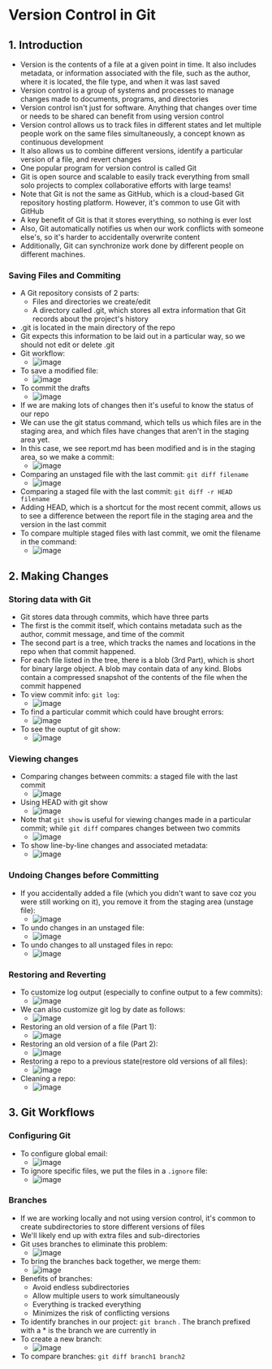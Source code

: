 # Version Control in Git

## 1. Introduction
* Version is the contents of a file at a given point in time. It also includes metadata, or information associated with the file, such as the author, where it is located, the file type, and when it was last saved
* Version control is a group of systems and processes to manage changes made to documents, programs, and directories
* Version control isn't just for software. Anything that changes over time or needs to be shared can benefit from using version control
* Version control allows us to track files in different states and let multiple people work on the same files simultaneously, a concept known as continuous development
* It also allows us to combine different versions, identify a particular version of a file, and revert changes
* One popular program for version control is called Git
* Git is open source and scalable to easily track everything from small solo projects to complex collaborative efforts with large teams!
* Note that Git is not the same as GitHub, which is a cloud-based Git repository hosting platform. However, it's common to use Git with GitHub
* A key benefit of Git is that it stores everything, so nothing is ever lost
* Also, Git automatically notifies us when our work conflicts with someone else's, so it's harder to accidentally overwrite content
* Additionally, Git can synchronize work done by different people on different machines.

### Saving Files and Commiting
* A Git repository consists of 2 parts:
   * Files and directories we create/edit
   * A directory called .git, which stores all extra information that Git records about the project's history
* .git is located in the main directory of the repo
* Git expects this information to be laid out in a particular way, so we should not edit or delete .git
* Git workflow:
   * ![image](https://github.com/IsaacMwendwa/Data-Engineering-Track-DataCamp/assets/51324520/94b94632-42ec-4729-87b1-beec260c7ea8)
* To save a modified file:
   * ![image](https://github.com/IsaacMwendwa/Data-Engineering-Track-DataCamp/assets/51324520/f4f2392b-2f72-4e17-a501-b64e11390af0)
* To commit the drafts
   * ![image](https://github.com/IsaacMwendwa/Data-Engineering-Track-DataCamp/assets/51324520/09fa1305-8baf-4fe5-aa0b-7143d9ce997e)
* If we are making lots of changes then it's useful to know the status of our repo
* We can use the git status command, which tells us which files are in the staging area, and which files have changes that aren't in the staging area yet.
* In this case, we see report.md has been modified and is in the staging area, so we make a commit:
   * ![image](https://github.com/IsaacMwendwa/Data-Engineering-Track-DataCamp/assets/51324520/22ed3b01-bb24-4c2a-b2f9-5bcea77ed288)
* Comparing an unstaged file with the last commit: `git diff filename`
    * ![image](https://github.com/IsaacMwendwa/Data-Engineering-Track-DataCamp/assets/51324520/e8c76d95-2357-4cf7-a87a-a9e605578dff)
* Comparing a staged file with the last commit: `git diff -r HEAD filename`
* Adding HEAD, which is a shortcut for the most recent commit, allows us to see a difference between the report file in the staging area and the version in the last commit
* To compare multiple staged files with last commit, we omit the filename in the command:
    * ![image](https://github.com/IsaacMwendwa/Data-Engineering-Track-DataCamp/assets/51324520/83d950be-d378-4333-b35c-c6b343d567d1)

## 2. Making Changes
### Storing data with Git
* Git stores data through commits, which have three parts
* The first is the commit itself, which contains metadata such as the author, commit message, and time of the commit
* The second part is a tree, which tracks the names and locations in the repo when that commit happened.
* For each file listed in the tree, there is a blob (3rd Part), which is short for binary large object. A blob may contain data of any kind. Blobs contain a compressed snapshot of the contents of the file when the commit happened
* To view commit info: `git log`: 
  * ![image](https://github.com/IsaacMwendwa/Data-Engineering-Track-DataCamp/assets/51324520/f2220c47-9f3c-424d-b27d-69ec09b884ff)
* To find a particular commit which could have brought errors:
  * ![image](https://github.com/IsaacMwendwa/Data-Engineering-Track-DataCamp/assets/51324520/cb002756-e446-4207-bdb5-86ea2989fa2a)
* To see the ouptut of git show:
  * ![image](https://github.com/IsaacMwendwa/Data-Engineering-Track-DataCamp/assets/51324520/2470612e-2394-4dbd-bcc9-4a2da89c903c)

### Viewing changes
* Comparing changes between commits: a staged file with the last commit
  * ![image](https://github.com/IsaacMwendwa/Data-Engineering-Track-DataCamp/assets/51324520/67668eaf-bf9c-42d6-9b44-3975e2c397cb)
* Using HEAD with git show
  * ![image](https://github.com/IsaacMwendwa/Data-Engineering-Track-DataCamp/assets/51324520/a9185e0e-4559-429b-aa3f-a6559e240df8)
* Note that `git show` is useful for viewing changes made in a particular commit; while `git diff` compares changes between two commits
   * ![image](https://github.com/IsaacMwendwa/Data-Engineering-Track-DataCamp/assets/51324520/0e520166-ca5b-4d49-ad3c-202cd2143eb9)
* To show line-by-line changes and associated metadata:
   * ![image](https://github.com/IsaacMwendwa/Data-Engineering-Track-DataCamp/assets/51324520/17e4a167-2ae7-4d21-ab7f-f968c229ea8b)

### Undoing Changes before Committing
* If you accidentally added a file (which you didn't want to save coz you were still working on it), you remove it from the staging area (unstage file):
  * ![image](https://github.com/IsaacMwendwa/Data-Engineering-Track-DataCamp/assets/51324520/18af7a99-fdd2-4cdb-b520-6b4336539be4)
* To undo changes in an unstaged file:
   * ![image](https://github.com/IsaacMwendwa/Data-Engineering-Track-DataCamp/assets/51324520/3b6bc4fe-e92e-45b5-9cd3-dfab716564d8)
* To undo changes to all unstaged files in repo:
  * ![image](https://github.com/IsaacMwendwa/Data-Engineering-Track-DataCamp/assets/51324520/0f1fe37b-63b3-403e-bfd9-b1432b17c963)

### Restoring and Reverting
* To customize log output (especially to confine output to a few commits):
  * ![image](https://github.com/IsaacMwendwa/Data-Engineering-Track-DataCamp/assets/51324520/aea8fbbf-3123-48a7-8824-c222e5a34dae)
* We can also customize git log by date as follows:
  * ![image](https://github.com/IsaacMwendwa/Data-Engineering-Track-DataCamp/assets/51324520/8cedc2d7-da82-4b39-b839-0f8c3213ca35)
* Restoring an old version of a file (Part 1):
  * ![image](https://github.com/IsaacMwendwa/Data-Engineering-Track-DataCamp/assets/51324520/6e705e07-a8c2-4426-bc33-4533c7377ac3)
* Restoring an old version of a file (Part 2):
  * ![image](https://github.com/IsaacMwendwa/Data-Engineering-Track-DataCamp/assets/51324520/5477424d-c3f6-4681-a9a2-51bf5c13252c)
* Restoring a repo to a previous state(restore old versions of all files):
  * ![image](https://github.com/IsaacMwendwa/Data-Engineering-Track-DataCamp/assets/51324520/441da7cd-891f-4713-88e8-a28095f8282d)
* Cleaning a repo:
  * ![image](https://github.com/IsaacMwendwa/Data-Engineering-Track-DataCamp/assets/51324520/f9d60384-e747-4c37-9d8b-f9298887f4d9)
  
## 3. Git Workflows
### Configuring Git
* To configure global email:
  * ![image](https://github.com/IsaacMwendwa/Data-Engineering-Track-DataCamp/assets/51324520/6f6220ab-86d8-4824-9b7d-b24046876533)
* To ignore specific files, we put the files in a `.ignore` file:
  * ![image](https://github.com/IsaacMwendwa/Data-Engineering-Track-DataCamp/assets/51324520/5e5377c5-9eef-47d9-bacc-2d852200c2f7)

### Branches
* If we are working locally and not using version control, it's common to create subdirectories to store different versions of files
* We'll likely end up with extra files and sub-directories
* Git uses branches to eliminate this problem:
   * ![image](https://github.com/IsaacMwendwa/Data-Engineering-Track-DataCamp/assets/51324520/8a6990c1-c15c-4a8c-a307-56fb5c0bae5b)
* To bring the branches back together, we merge them:
   * ![image](https://github.com/IsaacMwendwa/Data-Engineering-Track-DataCamp/assets/51324520/56924e2b-ae7b-46db-a5d3-023883688868)
* Benefits of branches:
   * Avoid endless subdirectories
   * Allow multiple users to work simultaneously
   * Everything is tracked everything
   * Minimizes the risk of conflicting versions
* To identify branches in our project: `git branch` . The branch prefixed with a * is the branch we are currently in
* To create a new branch:
   * ![image](https://github.com/IsaacMwendwa/Data-Engineering-Track-DataCamp/assets/51324520/2c8f2a9a-3794-46a5-b6bb-d0873dfa93f6)
* To compare branches: `git diff branch1 branch2`
